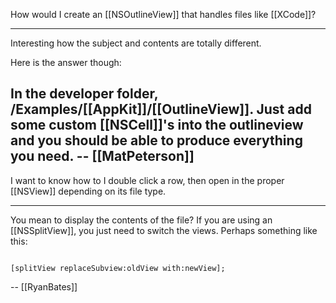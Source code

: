 How would I create an [[NSOutlineView]] that handles files like [[XCode]]?

----

Interesting how the subject and contents are totally different.

Here is the answer though:

In the developer folder, /Examples/[[AppKit]]/[[OutlineView]]. Just add some custom [[NSCell]]'s into the outlineview and you should be able to produce everything you need. -- [[MatPeterson]]
----
I want to know how to I double click a row, then open in the proper [[NSView]] depending on its file type.

----

You mean to display the contents of the file? If you are using an [[NSSplitView]], you just need to switch the views. Perhaps something like this:

<code>
[splitView replaceSubview:oldView with:newView];
</code>

-- [[RyanBates]]